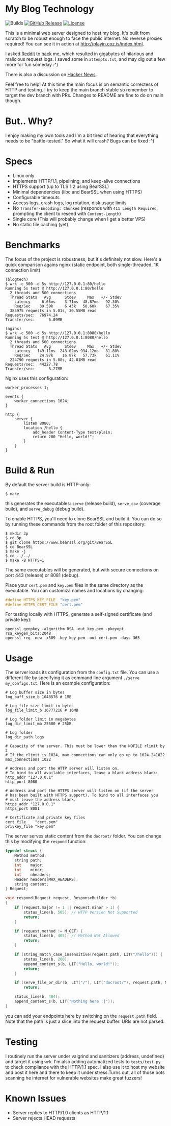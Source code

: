 # My Blog Technology

![Builds](https://github.com/cozis/blogtech/actions/workflows/testing.yaml/badge.svg)
[![GitHub Release](https://img.shields.io/github/release/cozis/blogtech.svg)](https://github.com/cozis/blogtech/releases/latest)
[![License](https://img.shields.io/github/license/cozis/blogtech.svg)](https://github.com/cozis/blogtech/blob/main/UNLICENSE)

This is a minimal web server designed to host my blog. It's built from scratch to be robust enough to face the public internet. No reverse proxies required! You can see it in action at http://playin.coz.is/index.html.

I asked [Reddit](https://www.reddit.com/r/C_Programming/comments/1falo3b/using_my_c_web_server_to_host_a_blog_you_cant/) to [hack](https://www.reddit.com/r/hacking/comments/1fcc5hd/im_using_my_custom_c_webserver_to_host_my_blog_no/) me, which resulted in gigabytes of hilarious and malicious request logs. I saved some in `attempts.txt`, and may dig out a few more for fun someday :^)

There is also a discussion on [Hacker News](https://news.ycombinator.com/item?id=41642151).

Feel free to help! At this time the main focus is on semantic correctess of HTTP and testing. I try to keep the main branch stable so remember to target the dev branch with PRs. Changes to README are fine to do on main though.

# But.. Why?
I enjoy making my own tools and I'm a bit tired of hearing that everything needs to be "battle-tested." So what it will crash? Bugs can be fixed :^)

# Specs
- Linux only
- Implements HTTP/1.1, pipelining, and keep-alive connections
- HTTPS support (up to TLS 1.2 using BearSSL)
- Minimal dependencies (libc and BearSSL when using HTTPS)
- Configurable timeouts
- Access logs, crash logs, log rotation, disk usage limits
- No `Transfer-Encoding: Chunked` (responds with `411 Length Required`, prompting the client to resend with `Content-Length`)
- Single core (This will probably change when I get a better VPS)
- No static file caching (yet)

# Benchmarks
The focus of the project is robustness, but it's definitely not slow. Here's a quick comparison agains nginx (static endpoint, both single-threaded, 1K connection limit)
```
(blogtech)
$ wrk -c 500 -d 5s http://127.0.0.1:80/hello
Running 5s test @ http://127.0.0.1:80/hello
  2 threads and 500 connections
  Thread Stats   Avg      Stdev     Max   +/- Stdev
    Latency     6.66ms    3.71ms  48.87ms   92.30%
    Req/Sec    39.59k     6.43k   50.60k    67.35%
  385975 requests in 5.01s, 30.55MB read
Requests/sec:  76974.24
Transfer/sec:      6.09MB

(nginx)
$ wrk -c 500 -d 5s http://127.0.0.1:8080/hello
Running 5s test @ http://127.0.0.1:8080/hello
  2 threads and 500 connections
  Thread Stats   Avg      Stdev     Max   +/- Stdev
    Latency   149.11ms  243.02ms 934.12ms   81.80%
    Req/Sec    24.97k    16.87k   57.73k    61.11%
  224790 requests in 5.08s, 42.01MB read
Requests/sec:  44227.78
Transfer/sec:      8.27MB
```

Nginx uses this configuration:
```
worker_processes 1;

events {
	worker_connections 1024;
}

http {
	server {
		listen 8080;
		location /hello {
			add_header Content-Type text/plain;
			return 200 "Hello, world!";
		}
	}
}
```

# Build & Run
By default the server build is HTTP-only:
```
$ make
```
this generates the executables: `serve` (release build), `serve_cov` (coverage build), and `serve_debug` (debug build).

To enable HTTPS, you'll need to clone BearSSL and build it. You can do so by running these commands from the root folder of this repository:
```
$ mkdir 3p
$ cd 3p
$ git clone https://www.bearssl.org/git/BearSSL
$ cd BearSSL
$ make -j
$ cd ../../
$ make -B HTTPS=1
```
The same executables will be generated, but with secure connections on port 443 (release) or 8081 (debug).

Place your `cert.pem` and `key.pem` files in the same directory as the executable. You can customiza names and locations by changing:
```c
#define HTTPS_KEY_FILE  "key.pem"
#define HTTPS_CERT_FILE "cert.pem"
```

For testing locally with HTTPS, generate a self-signed certificate (and private key):
```
openssl genpkey -algorithm RSA -out key.pem -pkeyopt rsa_keygen_bits:2048
openssl req -new -x509 -key key.pem -out cert.pem -days 365
```

# Usage
The server loads its configuration from the `config.txt` file. You can use a different file by specifying it as command line argument `./serve my_configs.txt`. Here is an example configuration:
```
# Log buffer size in bytes
log_buff_size_b 1048576 # 1MB

# Log file size limit in bytes
log_file_limit_b 16777216 # 16MB

# Log folder limit in megabytes
log_dir_limit_mb 25600 # 25GB

# Log folder
log_dir_path logs

# Capacity of the server. This must be lower than the NOFILE rlimit by 2
# If the rlimit is 1024, max_connections can only go up to 1024-2=1022
max_connections 1022

# Address and port the HTTP server will listen on.
# To bind to all available interfaces, leave a blank address blank:
http_addr "127.0.0.1"
http_port 8080

# Address and port the HTTPS server will listen on (if the server
# has been built with HTTPS support). To bind to all interfaces you
# must leave the address blank.
https_addr "127.0.0.1"
https_port 8081

# Certificate and private key files
cert_file    "cert.pem"
privkey_file "key.pem"
```

The server serves static content from the `docroot/` folder. You can change this by modifying the `respond` function:
```c
typedef struct {
	Method method;
	string path;
	int    major;
	int    minor;
	int    nheaders;
	Header headers[MAX_HEADERS];
	string content;
} Request;

void respond(Request request, ResponseBuilder *b)
{
	if (request.major != 1 || request.minor > 1) {
		status_line(b, 505); // HTTP Version Not Supported
		return;
	}

	if (request.method != M_GET) {
		status_line(b, 405); // Method Not Allowed
		return;
	}

	if (string_match_case_insensitive(request.path, LIT("/hello"))) {
		status_line(b, 200);
		append_content_s(b, LIT("Hello, world!"));
		return;
	}

	if (serve_file_or_dir(b, LIT("/"), LIT("docroot/"), request.path, NULLSTR, false))
		return;

	status_line(b, 404);
	append_content_s(b, LIT("Nothing here :|"));
}
```
you can add your endpoints here by switching on the `request.path` field. Note that the path is just a slice into the request buffer. URIs are not parsed.

# Testing
I routinely run the server under valgrind and sanitizers (address, undefined) and target it using `wrk`. I'm also adding automatized tests to `tests/test.py` to check compliance with the HTTP/1.1 spec. I also use it to host my website and post it here and there to keep it under stress.Turns out, all of those bots scanning he internet for vulnerable websites make great fuzzers!

# Known Issues
- Server replies to HTTP/1.0 clients as HTTP/1.1
- Server rejects HEAD requests
